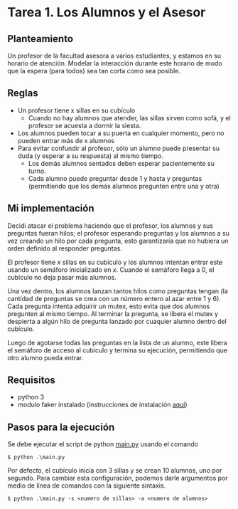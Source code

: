 # Tarea 1. Los Alumnos y el Asesor

## Planteamiento
Un profesor de la facultad asesora a varios estudiantes, y estamos
en su horario de atención.
Modelar la interacción durante este horario de modo que la espera
(para todos) sea tan corta como sea posible.

## Reglas
* Un profesor tiene x sillas en su cubículo
  * Cuando no hay alumnos que atender, las sillas sirven como sofá, y el profesor se acuesta a dormir la siesta.
* Los alumnos pueden tocar a su puerta en cualquier momento, pero no pueden entrar más de x alumnos
* Para evitar confundir al profesor, sólo un alumno puede presentar su duda (y esperar a su respuesta) al mismo tiempo.
  * Los demás alumnos sentados deben esperar pacientemente su turno.
  * Cada alumno puede preguntar desde 1 y hasta y preguntas (permitiendo que los demás alumnos pregunten entre una y otra)

## Mi implementación
Decidí atacar el problema haciendo que el profesor, los alumnos y sus preguntas fueran hilos; el profesor esperando preguntas y los alumnos a su vez creando un hilo por cada pregunta, esto garantizaría que no hubiera un orden definido al responder preguntas.

El profesor tiene *x* sillas en su cubículo y los alumnos intentan entrar este usando un semáforo inicializado en *x*. Cuando el semáforo llega a 0, el cubículo no deja pasar más alumnos. 

Una vez dentro, los alumnos lanzan tantos hilos como preguntas tengan (la cantidad de preguntas se crea con un número entero al azar entre 1 y 6). Cada pregunta intenta adquirir un mutex, esto evita que dos alumnos pregunten al mismo tiempo. Al terminar la pregunta, se libera el mutex y despierta a algún hilo de pregunta lanzado por cuaquier alumno dentro del cubículo. 

Luego de agotarse todas las preguntas en la lista de un alumno, este libera el semáforo de acceso al cubículo y termina su ejecución, permitiendo que otro alumno pueda entrar.

## Requisitos
* python 3
* modulo faker instalado (instrucciones de instalación [aquí](https://pypi.org/project/Faker/))

## Pasos para la ejecución
Se debe ejecutar el script de python [main.py](./main.py) usando el comando

    $ python .\main.py

Por defecto, el cubículo inicia con 3 sillas y se crean 10 alumnos, uno por segundo. Para cambiar esta configuración, podemos darle argumentos por medio de línea de comandos con la siguiente sintaxis.

    $ python .\main.py -s <numero de sillas> -a <numero de alumnos>